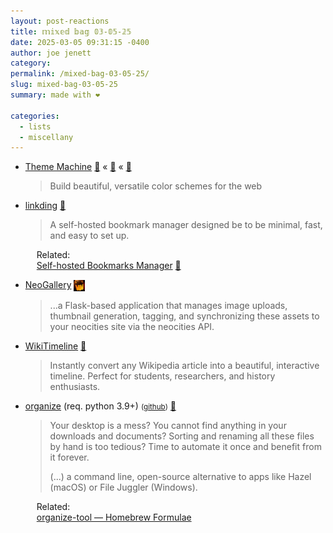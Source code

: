 ```yaml
---
layout: post-reactions
title: 𝕞𝕚𝕩𝕖𝕕 𝕓𝕒𝕘 𝟘𝟛-𝟘𝟝-𝟚𝟝
date: 2025-03-05 09:31:15 -0400
author: joe jenett
category: 
permalink: /mixed-bag-03-05-25/
slug: mixed-bag-03-05-25
summary: made with ❤️

categories:
  - lists
  - miscellany
---
```

<ul class="links">
	<li><a title="Theme Machine" href="https://tools.keithjgrant.com/theme-machine/">Theme Machine</a> <a title="source" href="https://pinboard.in/u:roger">📌</a> &laquo; <a title="source" href="https://pinboard.in/u:stephanieleary">📌</a> &laquo; <a title="source" href="https://pinboard.in/u:monospaced">📌</a><blockquote><p>Build beautiful, versatile color schemes for the web</p></blockquote></li>
	<li><a title="linkding" href="https://linkding.link/">linkding</a> <a title="source" href="https://pinboard.in/u:raygrasso">📌</a><blockquote><p>A self-hosted bookmark manager designed be to be minimal, fast, and easy to set up.</p></blockquote><p style="margin-left:18px;">Related:<br><a title="Self-hosted Bookmarks Manager - Alexandru Nedelcu" href="https://alexn.org/blog/2025/02/14/self-hosted-bookmarks-manager/">Self-hosted Bookmarks Manager</a> <a title="source" href="https://pinboard.in/u:jugglebird">📌</a></p></li>
	<li><a title="GitHub - KingPoss/NeoGallery: Gallery management and display for Neocities" href="https://github.com/KingPoss/NeoGallery">NeoGallery</a>  <a href="https://pinboard.in/u:ramblinggit" title="thx Brad!"><img src="/images/brad.png" width="18" height="18" alt="thx Brad!" style="vertical-align:middle;"></a><blockquote><p>...a Flask-based application that manages image uploads, thumbnail generation, tagging, and synchronizing these assets to your neocities site via the neocities API.</p></blockquote></li>
	<li><a title="WikiTimeline - Generate Interactive Historical Timelines from Wikipedia" href="https://wiki-timeline.com/">WikiTimeline</a> <a title="source" href="https://pinboard.in/u:roger">📌</a><blockquote><p>Instantly convert any Wikipedia article into a beautiful, interactive timeline. Perfect for students, researchers, and history enthusiasts.</p></blockquote></li>
	<li><a title="organize" href="https://organize.readthedocs.io/en/latest/">organize</a> (req. python 3.9+) <small>(<a href="https://github.com/tfeldmann/organize">github</a>)</small> <a title="source" href="https://pinboard.in/u:jimcmcdonald">📌</a><blockquote><p>Your desktop is a mess? You cannot find anything in your downloads and documents? Sorting and renaming all these files by hand is too tedious? Time to automate it once and benefit from it forever.</p><p>(...) a command line, open-source alternative to apps like Hazel (macOS) or File Juggler (Windows).</p></blockquote><p style="margin-left:18px;">Related:<br><a title="organize-tool — Homebrew Formulae" href="https://formulae.brew.sh/formula/organize-tool">organize-tool — Homebrew Formulae</a></p></li>
</ul>

<a style="display:none;" href="https://brid.gy/publish/mastodon"><small>(cross-posted to mastodon)</small></a>